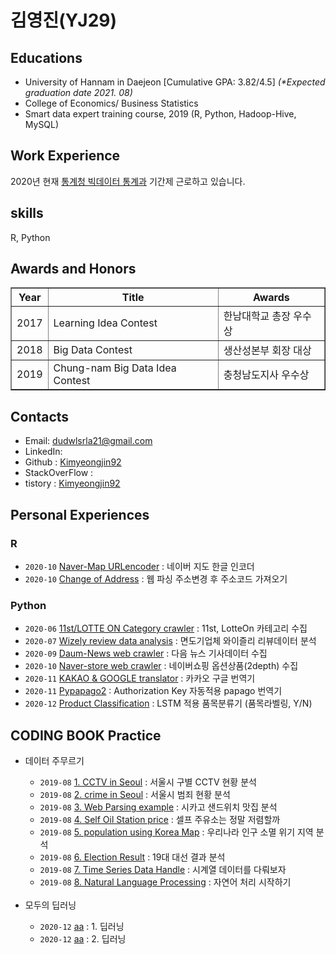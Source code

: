 # 김영진(YJ29)

## Educations</n>
- University of Hannam in Daejeon [Cumulative GPA: 3.82/4.5] <i>(*Expected graduation date 2021. 08)</i>
- College of Economics/ Business Statistics</br>
- Smart data expert training course, 2019 (R, Python, Hadoop-Hive, MySQL)

## Work Experience
2020년 현재 <a href="http://kostat.go.kr/portal/korea/kor_ko/5/2/9/4/index.action?pageNo=2&bmode=dept&ogId=1240478&emName=&chargeWork=">통계청 빅데이터 통계과</a> 기간제 근로하고 있습니다.

## skills
R, Python

## Awards and Honors
<table border="1">
  <th>Year</th>
  <th>Title</th>
  <th>Awards</th>
  <tr><!-- 첫번째 줄 시작 -->
    <td>2017</td>
    <td>Learning Idea Contest</td>
    <td>한남대학교 총장 우수상</td>
  </tr><!-- 첫번째 줄 끝 -->
  <tr><!-- 두번째 줄 시작 -->
    <td>2018</td>
    <td>Big Data Contest</td>
    <td>생산성본부 회장 대상</td>
  </tr><!-- 두번째 줄 끝 -->
  <tr><!-- 세번째 줄 시작 -->
    <td>2019</td>
    <td>Chung-nam Big Data Idea Contest</td>
    <td>충청남도지사 우수상</td>
  </tr><!-- 세번째 줄 끝 --> 
</table>

## Contacts
- Email: dudwlsrla21@gmail.com
- LinkedIn: 
- Github : <a href="https://github.com/Kimyeongjin92">Kimyeongjin92</a>
- StackOverFlow :
- tistory : <a href="https://boksl-boksl.tistory.com/">Kimyeongjin92</a>

## Personal Experiences

### R
- <code>2020-10</code> <a href="">Naver-Map URLencoder</a> : 네이버 지도 한글 인코더
- <code>2020-10</code> <a href="">Change of Address</a> : 웹 파싱 주소변경 후 주소코드 가져오기 

### Python
- <code>2020-06</code> <a href="">11st/LOTTE ON Category crawler</a> : 11st, LotteOn 카테고리 수집
- <code>2020-07</code> <a href="">Wizely review data analysis</a> : 면도기업체 와이즐리 리뷰데이터 분석
- <code>2020-09</code> <a href="">Daum-News web crawler</a> : 다음 뉴스 기사데이터 수집
- <code>2020-10</code> <a href="">Naver-store web crawler</a> : 네이버쇼핑 옵션상품(2depth) 수집
- <code>2020-11</code> <a href="">KAKAO & GOOGLE translator</a> : 카카오 구글 번역기
- <code>2020-11</code> <a href="">Pypapago2</a> : Authorization Key 자동적용 papago 번역기
- <code>2020-12</code> <a href="">Product Classification</a> : LSTM 적용 품목분류기 (품목라벨링, Y/N)

## CODING BOOK Practice
<ul>
  <li>데이터 주무르기</li>
    <ul>
      <li><code>2019-08</code> <a href="https://github.com/Kimyeongjin92/Python_Jupyter_Notebook/blob/master/python_jupyter/6.%20%EB%8D%B0%EC%9D%B4%ED%84%B0%20%EC%A3%BC%EB%AC%B4%EB%A5%B4%EA%B8%B0/Unit_00%20DataScience-master%20%EC%9E%90%EB%A3%8C/DataScience-master/source_code/01.%20Basic%20of%20Python%2C%20Pandas%20and%20Matplotlib%20%20via%20analysis%20of%20CCTV%20in%20Seoul.ipynb">1. CCTV in Seoul</a> : 서울시 구별 CCTV 현황 분석</li>
      <li><code>2019-08</code> <a href="https://github.com/Kimyeongjin92/Python_Jupyter_Notebook/blob/master/python_jupyter/6.%20%EB%8D%B0%EC%9D%B4%ED%84%B0%20%EC%A3%BC%EB%AC%B4%EB%A5%B4%EA%B8%B0/Unit_00%20DataScience-master%20%EC%9E%90%EB%A3%8C/DataScience-master/source_code/02.%20Analysis%20for%20crime%20in%20Seoul.ipynb">2. crime in Seoul</a> : 서울시 범죄 현황 분석</li>
      <li><code>2019-08</code> <a href="https://github.com/Kimyeongjin92/Python_Jupyter_Notebook/blob/master/python_jupyter/6.%20%EB%8D%B0%EC%9D%B4%ED%84%B0%20%EC%A3%BC%EB%AC%B4%EB%A5%B4%EA%B8%B0/Unit_00%20DataScience-master%20%EC%9E%90%EB%A3%8C/DataScience-master/source_code/03-1.%20Web%20Parsing%20example.ipynb">3. Web Parsing example</a> : 시카고 샌드위치 맛집 분석</li>
      <li><code>2019-08</code> <a href="https://github.com/Kimyeongjin92/Python_Jupyter_Notebook/blob/master/python_jupyter/6.%20%EB%8D%B0%EC%9D%B4%ED%84%B0%20%EC%A3%BC%EB%AC%B4%EB%A5%B4%EA%B8%B0/Unit_00%20DataScience-master%20%EC%9E%90%EB%A3%8C/DataScience-master/source_code/04.%20Self%20Oil%20Station%20price.ipynb">4. Self Oil Station price</a> : 셀프 주유소는 정말 저렴할까</li>
      <li><code>2019-08</code> <a href="https://github.com/Kimyeongjin92/Python_Jupyter_Notebook/blob/master/python_jupyter/6.%20%EB%8D%B0%EC%9D%B4%ED%84%B0%20%EC%A3%BC%EB%AC%B4%EB%A5%B4%EA%B8%B0/Unit_00%20DataScience-master%20%EC%9E%90%EB%A3%8C/DataScience-master/source_code/05.%20population%20using%20Korea%20Map.ipynb">5. population using Korea Map</a> : 우리나라 인구 소멸 위기 지역 분석</li>
      <li><code>2019-08</code> <a href="https://github.com/Kimyeongjin92/Python_Jupyter_Notebook/blob/master/python_jupyter/6.%20%EB%8D%B0%EC%9D%B4%ED%84%B0%20%EC%A3%BC%EB%AC%B4%EB%A5%B4%EA%B8%B0/Unit_00%20DataScience-master%20%EC%9E%90%EB%A3%8C/DataScience-master/source_code/06.%20Election%20Result.ipynb">6. Election Result</a> : 19대 대선 결과 분석</li>
      <li><code>2019-08</code> <a href="https://github.com/Kimyeongjin92/Python_Jupyter_Notebook/blob/master/python_jupyter/6.%20%EB%8D%B0%EC%9D%B4%ED%84%B0%20%EC%A3%BC%EB%AC%B4%EB%A5%B4%EA%B8%B0/Unit_00%20DataScience-master%20%EC%9E%90%EB%A3%8C/DataScience-master/source_code/07.%20Time%20Series%20Data%20Handle.ipynb">7. Time Series Data Handle</a> : 시계열 데이터를 다뤄보자</li>
      <li><code>2019-08</code> <a href="https://github.com/Kimyeongjin92/Python_Jupyter_Notebook/blob/master/python_jupyter/6.%20%EB%8D%B0%EC%9D%B4%ED%84%B0%20%EC%A3%BC%EB%AC%B4%EB%A5%B4%EA%B8%B0/Unit_00%20DataScience-master%20%EC%9E%90%EB%A3%8C/DataScience-master/source_code/08.%20Natural%20Language%20Processing.ipynb">8. Natural Language Processing</a> : 자연어 처리 시작하기</li>
    </ul>
  
</br>
  <li>모두의 딥러닝</li>
    <ul>
      <li><code>2020-12</code> <a href="">aa</a> : 1. 딥러닝 </li>
      <li><code>2020-12</code> <a href="">aa</a> : 2. 딥러닝 </li>
    </ul>
</ul>
